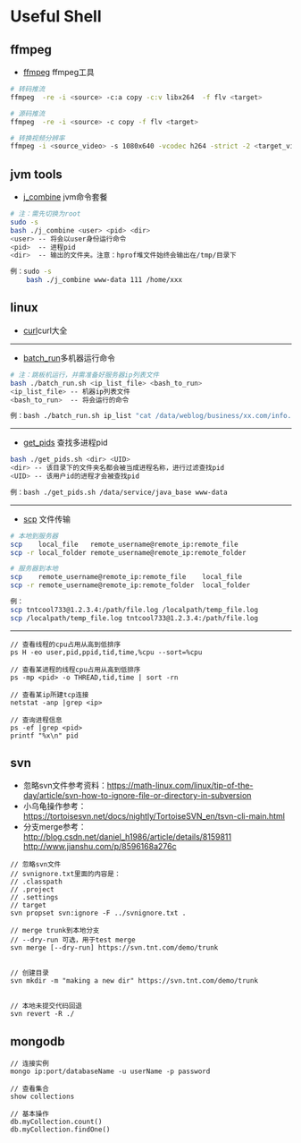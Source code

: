 # Useful Shell

## ffmpeg
+ [ffmpeg](https://www.ffmpeg.org/ffmpeg.html) ffmpeg工具
```bash
# 转码推流
ffmpeg  -re -i <source> -c:a copy -c:v libx264  -f flv <target>

# 源码推流
ffmpeg  -re -i <source> -c copy -f flv <target>

# 转换视频分辨率
ffmpeg -i <source_video> -s 1080x640 -vcodec h264 -strict -2 <target_video>
```

## jvm tools
+ [j_combine](https://github.com/tntcool733/useful-shell.tnt.com/blob/master/j_combine.sh) jvm命令套餐
```bash
# 注：需先切换为root
sudo -s 
bash ./j_combine <user> <pid> <dir>
<user> -- 将会以user身份运行命令
<pid>  -- 进程pid
<dir>  -- 输出的文件夹。注意：hprof堆文件始终会输出在/tmp/目录下

例：sudo -s
    bash ./j_combine www-data 111 /home/xxx
```

## linux

+ [curl](https://github.com/tntcool733/useful-shell.tnt.com/blob/master/curl)curl大全

---
+ [batch_run](https://github.com/tntcool733/useful-shell.tnt.com/blob/master/batch_run.sh)多机器运行命令
```bash
# 注：跳板机运行，并需准备好服务器ip列表文件
bash ./batch_run.sh <ip_list_file> <bash_to_run>
<ip_list_file> -- 机器ip列表文件
<bash_to_run>  -- 将会运行的命令

例：bash ./batch_run.sh ip_list "cat /data/weblog/business/xx.com/info.log |grep xxx"
```

---
+ [get_pids](https://github.com/tntcool733/useful-shell.tnt.com/blob/master/get_pids.sh) 查找多进程pid
```bash
bash ./get_pids.sh <dir> <UID>
<dir> -- 该目录下的文件夹名都会被当成进程名称，进行过滤查找pid
<UID> -- 该用户id的进程才会被查找pid

例：bash ./get_pids.sh /data/service/java_base www-data
```

---
+ [scp](http://www.runoob.com/linux/linux-comm-scp.html) 文件传输
```bash
# 本地到服务器
scp    local_file   remote_username@remote_ip:remote_file
scp -r local_folder remote_username@remote_ip:remote_folder 

# 服务器到本地
scp    remote_username@remote_ip:remote_file    local_file
scp -r remote_username@remote_ip:remote_folder  local_folder 

例：
scp tntcool733@1.2.3.4:/path/file.log /localpath/temp_file.log
scp /localpath/temp_file.log tntcool733@1.2.3.4:/path/file.log 
```

---
```
// 查看线程的cpu占用从高到低排序
ps H -eo user,pid,ppid,tid,time,%cpu --sort=%cpu

// 查看某进程的线程cpu占用从高到低排序
ps -mp <pid> -o THREAD,tid,time | sort -rn

// 查看某ip所建tcp连接
netstat -anp |grep <ip>

// 查询进程信息
ps -ef |grep <pid>
printf "%x\n" pid

```


## svn 
+ 忽略svn文件参考资料：https://math-linux.com/linux/tip-of-the-day/article/svn-how-to-ignore-file-or-directory-in-subversion
+ 小乌龟操作参考：https://tortoisesvn.net/docs/nightly/TortoiseSVN_en/tsvn-cli-main.html
+ 分支merge参考：http://blog.csdn.net/daniel_h1986/article/details/8159811  http://www.jianshu.com/p/8596168a276c
```
// 忽略svn文件
// svnignore.txt里面的内容是：
// .classpath
// .project
// .settings
// target
svn propset svn:ignore -F ../svnignore.txt .

// merge trunk到本地分支
// --dry-run 可选，用于test merge
svn merge [--dry-run] https://svn.tnt.com/demo/trunk


// 创建目录
svn mkdir -m "making a new dir" https://svn.tnt.com/demo/trunk


// 本地未提交代码回退
svn revert -R ./
```

## mongodb
```
// 连接实例
mongo ip:port/databaseName -u userName -p password

// 查看集合
show collections

// 基本操作
db.myCollection.count()
db.myCollection.findOne()
```
